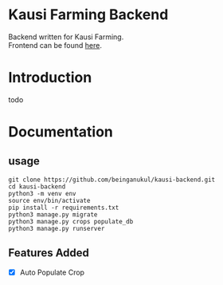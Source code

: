 # Kausi Farming Backend
Backend written for Kausi Farming. <br>
Frontend can be found [here](https://github.com/bhusallaxman22/osmhackfest-kausifarming).
# Introduction
todo

# Documentation
## usage
```
git clone https://github.com/beinganukul/kausi-backend.git
cd kausi-backend
python3 -m venv env
source env/bin/activate
pip install -r requirements.txt
python3 manage.py migrate
python3 manage.py crops populate_db
python3 manage.py runserver
```

## Features Added
- [x] Auto Populate Crop